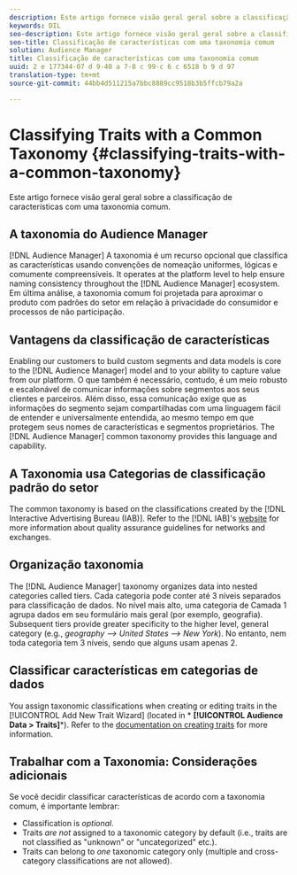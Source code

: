 ```yaml
---
description: Este artigo fornece visão geral geral sobre a classificação de características com uma taxonomia comum.
keywords: DIL
seo-description: Este artigo fornece visão geral geral sobre a classificação de características com uma taxonomia comum.
seo-title: Classificação de características com uma taxonomia comum
solution: Audience Manager
title: Classificação de características com uma taxonomia comum
uuid: 2 e 177344-07 d 9-40 a 7-8 c 99-c 6 c 6518 b 9 d 97
translation-type: tm+mt
source-git-commit: 44bb4d511215a7bbc8889cc9518b3b5ffcb79a2a

---
```



# Classifying Traits with a Common Taxonomy {#classifying-traits-with-a-common-taxonomy}

Este artigo fornece visão geral geral sobre a classificação de características com uma taxonomia comum.

## A taxonomia do Audience Manager

<!-- c_common_taxonomy_about.xml -->

[!DNL Audience Manager] A taxonomia é um recurso opcional que classifica as características usando convenções de nomeação uniformes, lógicas e comumente compreensíveis. It operates at the platform level to help ensure naming consistency throughout the [!DNL Audience Manager] ecosystem. Em última análise, a taxonomia comum foi projetada para aproximar o produto com padrões do setor em relação à privacidade do consumidor e processos de não participação.

## Vantagens da classificação de características

Enabling our customers to build custom segments and data models is core to the [!DNL Audience Manager] model and to your ability to capture value from our platform. O que também é necessário, contudo, é um meio robusto e escalonável de comunicar informações sobre segmentos aos seus clientes e parceiros. Além disso, essa comunicação exige que as informações do segmento sejam compartilhadas com uma linguagem fácil de entender e universalmente entendida, ao mesmo tempo em que protegem seus nomes de características e segmentos proprietários. The [!DNL Audience Manager] common taxonomy provides this language and capability.

## A Taxonomia usa Categorias de classificação padrão do setor

The common taxonomy is based on the classifications created by the [!DNL Interactive Advertising Bureau (IAB)]. Refer to the [!DNL IAB]&#39;s [website](https://www.iab.net/iab_products_and_industry_services/508676/ne_guidelines) for more information about quality assurance guidelines for networks and exchanges.

## Organização taxonomia

The [!DNL Audience Manager] taxonomy organizes data into nested categories called tiers. Cada categoria pode conter até 3 níveis separados para classificação de dados. No nível mais alto, uma categoria de Camada 1 agrupa dados em seu formulário mais geral (por exemplo, geografia). Subsequent tiers provide greater specificity to the higher level, general category (e.g., *geography --&gt; United States --&gt; New York*). No entanto, nem toda categoria tem 3 níveis, sendo que alguns usam apenas 2.

## Classificar características em categorias de dados

You assign taxonomic classifications when creating or editing traits in the [!UICONTROL Add New Trait Wizard] (located in * **[!UICONTROL Audience Data > Traits]***). Refer to the [documentation on creating traits](../../features/traits/create-onboarded-rule-based-traits.md) for more information.

## Trabalhar com a Taxonomia: Considerações adicionais

Se você decidir classificar características de acordo com a taxonomia comum, é importante lembrar:

* Classification is *optional*.
* Traits *are not* assigned to a taxonomic category by default (i.e., traits are not classified as &quot;unknown&quot; or &quot;uncategorized&quot; etc.).
* Traits can belong to *one* taxonomic category only (multiple and cross-category classifications are not allowed).
